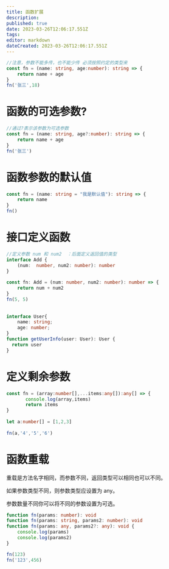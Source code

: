 ```yaml
---
title: 函数扩展
description: 
published: true
date: 2023-03-26T12:06:17.551Z
tags: 
editor: markdown
dateCreated: 2023-03-26T12:06:17.551Z
---
```


```ts
//注意，参数不能多传，也不能少传 必须按照约定的类型来
const fn = (name: string, age:number): string => {
    return name + age
}
fn('张三',18)
```

# 函数的可选参数?
```ts
//通过?表示该参数为可选参数
const fn = (name: string, age?:number): string => {
    return name + age
}
fn('张三')
```

# 函数参数的默认值
```ts
const fn = (name: string = "我是默认值"): string => {
    return name
}
fn()
```

# 接口定义函数

```ts
//定义参数 num 和 num2  ：后面定义返回值的类型
interface Add {
    (num:  number, num2: number): number
}
 
const fn: Add = (num: number, num2: number): number => {
    return num + num2
}
fn(5, 5)
 
 
interface User{
    name: string;
    age: number;
}
function getUserInfo(user: User): User {
  return user
}
```

# 定义剩余参数

```ts
const fn = (array:number[],...items:any[]):any[] => {
       console.log(array,items)
       return items
}
 
let a:number[] = [1,2,3]
 
fn(a,'4','5','6')
```
# 函数重载

重载是方法名字相同，而参数不同，返回类型可以相同也可以不同。

如果参数类型不同，则参数类型应设置为 any。

参数数量不同你可以将不同的参数设置为可选。

```ts
function fn(params: number): void
function fn(params: string, params2: number): void
function fn(params: any, params2?: any): void {
	console.log(params)
	console.log(params2)
}

fn(123)
fn('123',456)
```